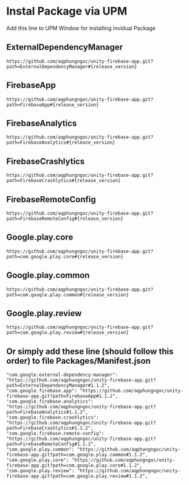 # Instal Package via UPM

Add this line to UPM Window for installing invidual Package

## ExternalDependencyManager

	https://github.com/aqphungngoc/unity-firebase-app.git?path=ExternalDependencyManager#{release_version}

## FirebaseApp

	https://github.com/aqphungngoc/unity-firebase-app.git?path=FirebaseApp#{release_version}

## FirebaseAnalytics

	https://github.com/aqphungngoc/unity-firebase-app.git?path=FirebaseAnalytics#{release_version}

## FirebaseCrashlytics

	https://github.com/aqphungngoc/unity-firebase-app.git?path=FirebaseCrashlytics#{release_version}

## FirebaseRemoteConfig

	https://github.com/aqphungngoc/unity-firebase-app.git?path=FirebaseRemoteConfig#{release_version}
 
## Google.play.core

	https://github.com/aqphungngoc/unity-firebase-app.git?path=com.google.play.core#{release_version}

## Google.play.common

	https://github.com/aqphungngoc/unity-firebase-app.git?path=com.google.play.common#{release_version}

## Google.play.review

	https://github.com/aqphungngoc/unity-firebase-app.git?path=com.google.play.review#{release_version}

## Or simply add these line (should follow this order) to file Packages/Manifest.json

    "com.google.external-dependency-manager": "https://github.com/aqphungngoc/unity-firebase-app.git?path=ExternalDependencyManager#1.1.2",
    "com.google.firebase.app": "https://github.com/aqphungngoc/unity-firebase-app.git?path=FirebaseApp#1.1.2",
    "com.google.firebase.analytics": "https://github.com/aqphungngoc/unity-firebase-app.git?path=FirebaseAnalytics#1.1.2",
    "com.google.firebase.crashlytics": "https://github.com/aqphungngoc/unity-firebase-app.git?path=FirebaseCrashlytics#1.1.2",
    "com.google.firebase.remote-config": "https://github.com/aqphungngoc/unity-firebase-app.git?path=FirebaseRemoteConfig#1.1.2",
    "com.google.play.common": "https://github.com/aqphungngoc/unity-firebase-app.git?path=com.google.play.common#1.1.2",
    "com.google.play.core": "https://github.com/aqphungngoc/unity-firebase-app.git?path=com.google.play.core#1.1.2",
    "com.google.play.review": "https://github.com/aqphungngoc/unity-firebase-app.git?path=com.google.play.review#1.1.2",
